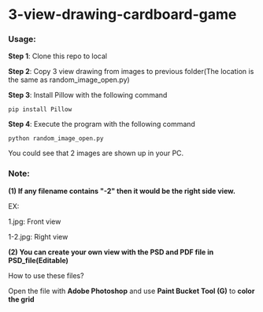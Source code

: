 # 3-view-drawing-cardboard-game

### Usage:

**Step 1**: Clone this repo to local

**Step 2**: Copy 3 view drawing from images to previous folder(The location is the same as random_image_open.py)

**Step 3**: Install Pillow with the following command

```pip install Pillow```

**Step 4**: Execute the program with the following command

```python random_image_open.py```

You could see that 2 images are shown up in your PC.

### Note:

**(1) If any filename contains "-2" then it would be the right side view.**

EX:

1.jpg: Front view

1-2.jpg: Right view

**(2) You can create your own view with the PSD and PDF file in PSD_file(Editable)**

How to use these files?

Open the file with **Adobe Photoshop** and use **Paint Bucket Tool (G)** to **color the grid**

